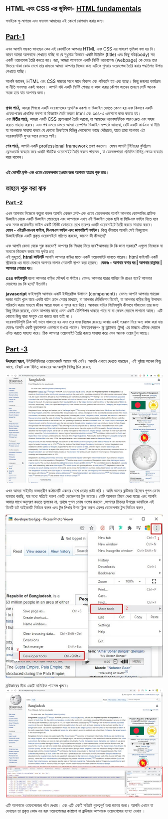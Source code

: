 ## HTML এবং CSS এর ভূমিকা- [HTML fundamentals](https://www.youtube.com/watch?v=1cZtdKNB9jo&list=PLAwxTw4SYaPmd5v7c9i883AwqVZquegHM)
সবাইকে সু-স্বাগতম এবং ধন্যবাদ আমাদের এই কোর্সে যোগদান করার জন্য।<br>

## [Part-1](https://youtu.be/1cZtdKNB9jo)

এখন আপনি সম্ভবত ভাবছেন কেন এই কোর্সটিকে আপনার HTML এবং CSS এর সাধারণ ভূমিকা বলা হয় নি।
কারণ আমরা আপনাকে শেখাতে যাচ্ছি না যে শুধুমাত্র কিভাবে একটি টাইটেল (title) এবং কিছু বডি(body) সহ একটি ওয়েবপেজ তৈরি করতে হয়। বরং, আমরা আপনাকে একটি নির্দিষ্ট ওয়েবপেজ (webpage) কে ভেঙে তার ভিতরে থাকা কোড দেখে তার মাধ্যমে  আমরা আপনার নিজের জন্য এটিকে পুনরায় ওয়েবপেজ তৈরি করার পদ্ধতিগত উপায় শেখাতে যাচ্ছি। 

আপনি জানেন, HTML এবং CSS সময়ের সাথে সাথে বিকাশ এবং পরিবর্তন হয় এবং হচ্ছে। কিন্তু জন্মগত কার্যক্রম বা নীতি সবসময় একই থাকবে। আপনি যদি একটি নির্দিষ্ট শেখার বা কাজ করার কৌশল জানেন তাহলে সেটি  অনেক সহজ হয়ে যায় আপনার জন্য। 

<br><strong>প্রথম পাঠে,</strong> আমরা শিখবো একটি ওয়েবপেজের প্রাথমিক নকশা বা ডিজাইন দেখতে কেমন হয় এবং কিভাবে একটি ওয়েবপেজের প্রাথমিক নকশা বা ডিজাইন  তৈরি করতে html এবং css-এ একসাথে কাজ করতে হয়।
<br>এবং <strong>দ্বিতীয় পাঠে,</strong>  আমরা একটি CSS ফ্রেমওয়ার্ক তৈরি করবো, যা আমাদের ওয়েবসাইটকে আরও দ্রুত এবং সহজ করতে সাহায্য করবে।
এবং পথ চলতে চলতে আমরা রেস্পন্সিব ডিজাইন সম্পর্কে জানবো, যেটি একটি কার্যক্রম বা নীতি যা আপনাকে সাহায্য করবে যে কোনো ডিভাইসে বিভিন্ন লোকেদের কাছে পৌঁছাতে, যাতে তারা আপনার এই ওয়েবসাইটটি  সুন্দর ভাবে দেখতে পাই।

<strong>শেষ পাঠে,</strong> আপনি একটি professional framework গ্রহণ করবেন। যেমন আপনি টুইটারের বুটস্ট্র্যাপ ফ্রেমওয়ার্ক ব্যবহার করে একটি স্ট্যাটিক ওয়েবসাইট তৈরি করতে পারবেন , যা ডেভেলপাররা প্রতিদিন বিভিন্ন ক্ষেত্রে ব্যবহার করে থাকেন।

<br><strong>এই কোর্সটি ফ্রন্ট-এন্ড ওয়েব ডেভেলপার হওয়ার জন্য আপনার যাত্রার শুরু মাত্র।</strong>

## তাহলে শুরু করা যাক 
### [Part -2](https://youtu.be/xIOeccZZ-5g)

এখন আপনার নিজেকে কল্পনা করুন আপনি একজন ফ্রন্ট-এন্ড ওয়েব ডেভেলপার আপনি আপনার কোম্পানির গ্রাফিক ডিজাইন থেকে একটি ডিজাইন পেয়েছেন এবং আপনাকে এখন এই ডিজাইন থেকে ছবি বা পিডিএফ ফাইল নিতে হবে এবং সমস্ত প্রয়োজনীয় ফাইল একটি নির্দিষ্ট ফোল্ডারে রেখে তারপর একটি ওয়েবসাইটে  তৈরী করতে সাহায্য করবে। <br> <strong>যেমন - এইচটিএমএল ফাইল, সিএসএস ফাইল এবং জাভাস্ক্রিপ্ট ফাইল।</strong>
কিন্তু কীভাবে আপনি সেই ভিজ্যুয়াল ডিজাইনটিকে একটি প্রকৃত ওয়েবসাইটে পরিণত করবেন, জানেন কী কীভাবে?

এবং আপনি কোথা থেকে শুরু করবেন? আপনার কি সিদ্ধান্ত নিতে হবে?আপনার কি কি জানা দরকার? এগুলো নিজেকে বা অন্যকে জিজ্ঞেস করার মত দুর্দান্ত প্রশ্ন
<br>এই মুহূর্তেে, <strong>html ফাইলটি</strong> আপনি আপনার বাড়ির মতো একটি ওয়েবসাইট ভাবতে পারেন। html ফাইলটি একটি স্ট্রাকচার এর মতো যেখানে আপনার দালান দেয়ালটি স্থাপন করা হয়েছে।  <strong>যেমনঃ - আপনার বসার ঘর | আপনার রান্নাঘর | আপনার শোয়ার ঘর। </strong>

<strong> css ফাইলগুলি </strong> হলো আপনার বাড়ির সৌন্দর্য বা স্টাইল।
যেমনঃ  আপনার ঘরের গালিচা কি রঙের হবে? আপনার দেয়ালের রঙ কি হবে? ইত্যাদি।  

<strong>javascript</strong> ফাইলগুলি আপনার একটি ইন্টারেক্টিভ উপাদান (component)। 
যেমনঃ আপনি আপনার গ্যারেজ দরজা অটো খুলে যাবে একটা বাটন চেপে দেয়ার মাধ্যমে, বা আপনার টেলিভিশন রিমোট, যা আপনার বাড়ির কিছু উপাদান পরিবর্তন করার মাধ্যমে জীবন আরো সহজ ও সুন্দর হয়ে উঠে। 
আপনার বাড়ির জিনিসগুলি কীভাবে সাঁজাবেন তার জন্য কিছু নিয়ম রয়েছে, যেমন আপনার কাছে এমন একটি টেলিভিশন থাকতে পারে না যা কেবল দেয়ালে লাগানো আছে। এটি কোনো কিছু দ্বারা সংযুক্ত তো করতে হবে তাই না ।<br>
ওয়েবসাইটগুলি ঠিক ওই ভাবে সাজাতে হয় এবং তার জন্য নিয়মও রয়েছে৷ আবার একই সরঞ্জাম দিয়ে অন্য কাজ করা যায় যেমনঃ আপনি একটি বুকশেলফ একসাথে রাখতে পারেন। উদাহরণস্বরূপ- স্ক্রু ড্রাইভার (টুল) এর মাদ্ধমে এটিকে দেয়ালে এটাচ করতে সাহায্য করে। ঠিক আপনার ওয়েবসাইট তৈরি করতে সাহায্য করে এমন অনেক ওয়েব টুল আছে।

## [Part -3](https://youtu.be/_e-gGAM4noQ)<br>
<strong>উদাহরণ স্বরূপ,</strong> উইকিপিডিয়ার ওয়েবপেজটি আমার যদি দেখি।
আপনি এখানে দেখতে পারছেন , এই পৃষ্ঠায় অনেক কিছু আছে. টেক্সট এবং বিভিন্ন আকারের অনেকগুলি বিভিন্ন চিত্র রয়েছে

![wikipedia](images/wikipedia.jpg)

এখন আমরা সাইটের অভ্যন্তরীণ কাঠামোটি একবার দেখে নেয়ার চেষ্টা করি । আমি আমার ব্রাউজার হিসেবে গুগল ক্রোম ব্যবহার করছি, যার মধ্যে সত্যিই দারুণ একটি ডেভেলপার টুল রয়েছে। যেটি আপনার স্ক্রিনে দেখা যাচ্ছে এবং আপনি আমার সাথে অনুসরণ করতে ভুলবেন না. প্রথমে গুগল ক্রোম ওপেন করবেন ,আপনার স্ক্রিনের উপরের ডানদিকে এই তিনটি ডট আইকনটি নির্বাচন করুন এবং টুল লিখার উপর ক্লিক করুন এরপর ডেভেলপার টুল নির্বাচন করুন , 

![developertool](images/developertool.jpg)

ব্রাউজারের নীচে একটি অতিরিক্ত প্যানেল খুলবে।
 ![developer_panel](images/developer_panel.jpg)

এটি আপনাকে ওয়েবপেজের গঠন দেখায়। এবং এটি একটি সত্যিই গুরুত্বপূর্ণ তথ্য জানার জন্য। আপনি এখানে যা দেখছেন তা প্রকৃত কোড নয় বরং ওয়েবপেজের কাঠামো যা ব্রাউজার আপনাকে ওয়েবপেজের ব্যাখ্যা দেখায় ।
